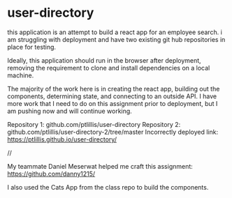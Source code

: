 # user-directory

this application is an attempt to build a react app for an employee search. i am struggling with deployment and have two existing git hub repositories in place for testing.

Ideally, this application should run in the browser after deployment, removing the requirement to clone and install dependencies on a local machine.

The majority of the work here is in creating the react app, building out the components, determining state, and connecting to an outside API. I have more work that I need to do on this assignment prior to deployment, but I am pushing now and will continue working.

Repository 1: github.com/ptlillis/user-directory
Repository 2: github.com/ptlillis/user-directory-2/tree/master
Incorrectly deployed link: https://ptlillis.github.io/user-directory/

//

My teammate Daniel Meserwat helped me craft this assignment: https://github.com/danny1215/

I also used the Cats App from the class repo to build the components.
